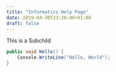 ```yaml
---
title: "Informatics Help Page"
date: 2019-04-30T23:26:46+01:00
draft: false
---
```


This is a Subchild

```c#
public void Hello() {
    Console.WriteLine("Hello, World");
}
```